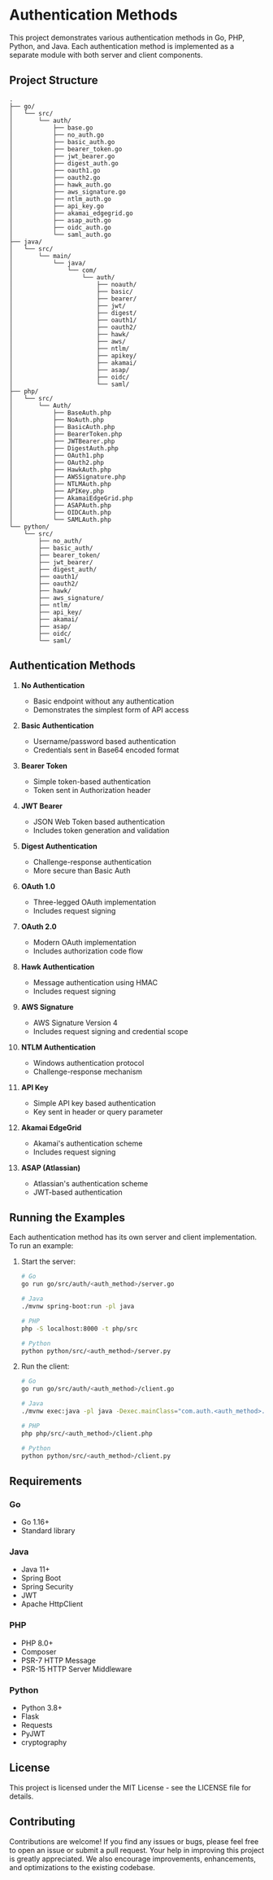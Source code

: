 # Authentication Methods

This project demonstrates various authentication methods in Go, PHP, Python, and Java. Each authentication method is implemented as a separate module with both server and client components.

## Project Structure

```
.
├── go/
│   └── src/
│       └── auth/
│           ├── base.go
│           ├── no_auth.go
│           ├── basic_auth.go
│           ├── bearer_token.go
│           ├── jwt_bearer.go
│           ├── digest_auth.go
│           ├── oauth1.go
│           ├── oauth2.go
│           ├── hawk_auth.go
│           ├── aws_signature.go
│           ├── ntlm_auth.go
│           ├── api_key.go
│           ├── akamai_edgegrid.go
│           ├── asap_auth.go
│           ├── oidc_auth.go
│           └── saml_auth.go
├── java/
│   └── src/
│       └── main/
│           └── java/
│               └── com/
│                   └── auth/
│                       ├── noauth/
│                       ├── basic/
│                       ├── bearer/
│                       ├── jwt/
│                       ├── digest/
│                       ├── oauth1/
│                       ├── oauth2/
│                       ├── hawk/
│                       ├── aws/
│                       ├── ntlm/
│                       ├── apikey/
│                       ├── akamai/
│                       ├── asap/
│                       ├── oidc/
│                       └── saml/
├── php/
│   └── src/
│       └── Auth/
│           ├── BaseAuth.php
│           ├── NoAuth.php
│           ├── BasicAuth.php
│           ├── BearerToken.php
│           ├── JWTBearer.php
│           ├── DigestAuth.php
│           ├── OAuth1.php
│           ├── OAuth2.php
│           ├── HawkAuth.php
│           ├── AWSSignature.php
│           ├── NTLMAuth.php
│           ├── APIKey.php
│           ├── AkamaiEdgeGrid.php
│           ├── ASAPAuth.php
│           ├── OIDCAuth.php
│           └── SAMLAuth.php
└── python/
    └── src/
        ├── no_auth/
        ├── basic_auth/
        ├── bearer_token/
        ├── jwt_bearer/
        ├── digest_auth/
        ├── oauth1/
        ├── oauth2/
        ├── hawk/
        ├── aws_signature/
        ├── ntlm/
        ├── api_key/
        ├── akamai/
        ├── asap/
        ├── oidc/
        └── saml/
```

## Authentication Methods

1. **No Authentication**
   - Basic endpoint without any authentication
   - Demonstrates the simplest form of API access

2. **Basic Authentication**
   - Username/password based authentication
   - Credentials sent in Base64 encoded format

3. **Bearer Token**
   - Simple token-based authentication
   - Token sent in Authorization header

4. **JWT Bearer**
   - JSON Web Token based authentication
   - Includes token generation and validation

5. **Digest Authentication**
   - Challenge-response authentication
   - More secure than Basic Auth

6. **OAuth 1.0**
   - Three-legged OAuth implementation
   - Includes request signing

7. **OAuth 2.0**
   - Modern OAuth implementation
   - Includes authorization code flow

8. **Hawk Authentication**
   - Message authentication using HMAC
   - Includes request signing

9. **AWS Signature**
   - AWS Signature Version 4
   - Includes request signing and credential scope

10. **NTLM Authentication**
    - Windows authentication protocol
    - Challenge-response mechanism

11. **API Key**
    - Simple API key based authentication
    - Key sent in header or query parameter

12. **Akamai EdgeGrid**
    - Akamai's authentication scheme
    - Includes request signing

13. **ASAP (Atlassian)**
    - Atlassian's authentication scheme
    - JWT-based authentication

## Running the Examples

Each authentication method has its own server and client implementation. To run an example:

1. Start the server:
   ```bash
   # Go
   go run go/src/auth/<auth_method>/server.go

   # Java
   ./mvnw spring-boot:run -pl java

   # PHP
   php -S localhost:8000 -t php/src

   # Python
   python python/src/<auth_method>/server.py
   ```

2. Run the client:
   ```bash
   # Go
   go run go/src/auth/<auth_method>/client.go

   # Java
   ./mvnw exec:java -pl java -Dexec.mainClass="com.auth.<auth_method>.<AuthMethod>Client"

   # PHP
   php php/src/<auth_method>/client.php

   # Python
   python python/src/<auth_method>/client.py
   ```

## Requirements

### Go
- Go 1.16+
- Standard library

### Java
- Java 11+
- Spring Boot
- Spring Security
- JWT
- Apache HttpClient

### PHP
- PHP 8.0+
- Composer
- PSR-7 HTTP Message
- PSR-15 HTTP Server Middleware

### Python
- Python 3.8+
- Flask
- Requests
- PyJWT
- cryptography

## License

This project is licensed under the MIT License - see the LICENSE file for details.

## Contributing

Contributions are welcome! If you find any issues or bugs, please feel free to open an issue or submit a pull request. Your help in improving this project is greatly appreciated. 
We also encourage improvements, enhancements, and optimizations to the existing codebase.
